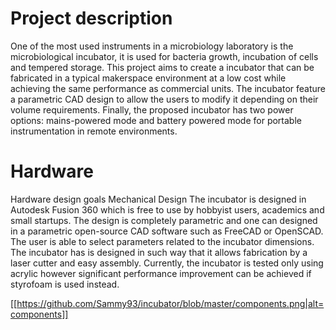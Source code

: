 # Project description
One of the most used instruments in a microbiology laboratory is the microbiological incubator, it is used for bacteria growth, incubation of cells and tempered storage. This project aims to create a incubator that can be fabricated in a typical makerspace environment at a low cost while achieving the same performance as commercial units. The incubator feature a parametric CAD design to allow the users to modify it depending on their volume requirements. Finally, the proposed incubator has two power options: mains-powered mode and battery powered mode for portable instrumentation in remote environments. 

# Hardware
Hardware design goals 
Mechanical Design
The incubator is designed in Autodesk Fusion 360 which is free to use by hobbyist users, academics and small startups. The design is completely parametric and one can designed in a parametric open-source  CAD  software such as FreeCAD or  OpenSCAD. The user is able to select parameters related to the incubator dimensions. The incubator has is designed  in such way that it allows fabrication by a laser cutter and easy assembly. Currently, the incubator is tested only using acrylic however significant performance improvement can be achieved if styrofoam is used instead. 


[[https://github.com/Sammy93/incubator/blob/master/components.png|alt=components]]

